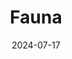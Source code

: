 ---
date: 2024-07-17
#featured_image: manja-vitolic-gKXKBY-C-Dk-unsplash.jpg
title: Fauna
#type: gallery
sort_by: Name
resources:
  - src: IMG_0257.jpg
    title: Group of Ducks - from Byparken
  - src: IMG_0930.jpg
    title: Small bird sitting on small branch - from Nygårdsparken
  - src: IMG_0971.jpg
    title: Duck in water - from Nygårdsparken
---